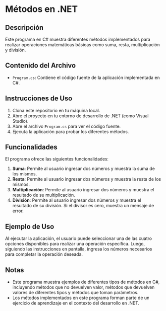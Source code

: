 # Métodos en .NET

## Descripción
Este programa en C# muestra diferentes métodos implementados para realizar operaciones matemáticas básicas como suma, resta, multiplicación y división.

## Contenido del Archivo
- `Program.cs`: Contiene el código fuente de la aplicación implementada en C#.

## Instrucciones de Uso
1. Clona este repositorio en tu máquina local.
2. Abre el proyecto en tu entorno de desarrollo de .NET (como Visual Studio).
3. Abre el archivo `Program.cs` para ver el código fuente.
4. Ejecuta la aplicación para probar los diferentes métodos.

## Funcionalidades
El programa ofrece las siguientes funcionalidades:

1. **Suma**: Permite al usuario ingresar dos números y muestra la suma de los mismos.
2. **Resta**: Permite al usuario ingresar dos números y muestra la resta de los mismos.
3. **Multiplicación**: Permite al usuario ingresar dos números y muestra el resultado de su multiplicación.
4. **División**: Permite al usuario ingresar dos números y muestra el resultado de su división. Si el divisor es cero, muestra un mensaje de error.

## Ejemplo de Uso
Al ejecutar la aplicación, el usuario puede seleccionar una de las cuatro opciones disponibles para realizar una operación específica. Luego, siguiendo las instrucciones en pantalla, ingresa los números necesarios para completar la operación deseada.

## Notas
- Este programa muestra ejemplos de diferentes tipos de métodos en C#, incluyendo métodos que no devuelven valor, métodos que devuelven valores de diferentes tipos y métodos que toman parámetros.
- Los métodos implementados en este programa forman parte de un ejercicio de aprendizaje en el contexto del desarrollo en .NET.
